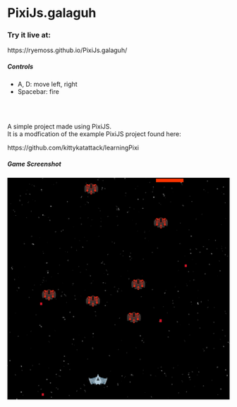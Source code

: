 # PixiJs.galaguh

<h3>Try it live at:</h3>
https://ryemoss.github.io/PixiJs.galaguh/
<h5>Controls</h5>
<ul>
  <li>A, D: move left, right</li>
  <li>Spacebar: fire</li>
</ul>
<br><br>
<p>A simple project made using PixiJS.<br>
It is a modfication of the example PixiJS project found here:</p>
https://github.com/kittykatattack/learningPixi

<h5>Game Screenshot</h5>


<img src="images/screenshots/screenshot1.png" alt="Image of Gameplay" width="512">
